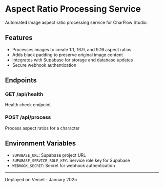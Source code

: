 # Aspect Ratio Processing Service

Automated image aspect ratio processing service for CharFlow Studio.

## Features
- Processes images to create 1:1, 16:9, and 9:16 aspect ratios
- Adds black padding to preserve original image content
- Integrates with Supabase for storage and database updates
- Secure webhook authentication

## Endpoints

### GET /api/health
Health check endpoint

### POST /api/process
Process aspect ratios for a character

## Environment Variables
- `SUPABASE_URL`: Supabase project URL
- `SUPABASE_SERVICE_ROLE_KEY`: Service role key for Supabase
- `WEBHOOK_SECRET`: Secret for webhook authentication

---
Deployed on Vercel - January 2025

